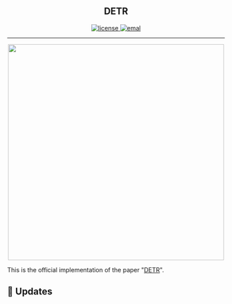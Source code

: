 <h2 align="center">DETR</h2>
<p align="center">
<a href="https://github.com/FanglinLiu1/F-DETR/LICENSE">
        <img alt="license" src="https://img.shields.io/github/license/FanglinLiu1/F-DETR">
    </a>
    <a href="mailto: 15265209278@163.com">
        <img alt="emal" src="https://img.shields.io/badge/contact_me-email-red">
    </a>
</p>

---

<div align="center">
  <img src="https://github.com/FanglinLiu1/F-DETR/assets/77494834/0e" width=500 >
</div>




This is the official implementation of the paper "[DETR](https://github.com/FanglinLiu1/F-DETR/)".


## 🚀 Updates
